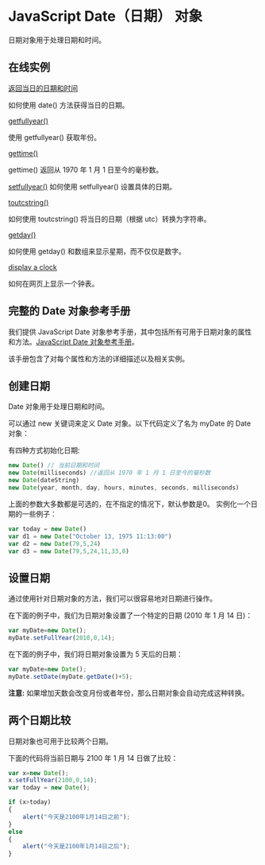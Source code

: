 # JavaScript Date（日期） 对象

日期对象用于处理日期和时间。

## 在线实例

<a target="_blank"  href="/run/run.html#filename=tryjsref_date" />返回当日的日期和时间</a>

如何使用 date() 方法获得当日的日期。

<a target="_blank" href="/run/run.html#filename=tryjsref_getfullyear">getfullyear()</a>

使用 getfullyear() 获取年份。

<a target="_blank" href="/run/run.html#filename=tryjsref_gettime">gettime()</a>

gettime() 返回从 1970 年 1 月 1 日至今的毫秒数。

<a target="_blank" href="/run/run.html#filename=tryjsref_setfullyear2">setfullyear()</a>
如何使用 setfullyear() 设置具体的日期。

<a target="_blank" href="/run/run.html#filename=tryjsref_toutcstring">toutcstring()</a>

如何使用 toutcstring() 将当日的日期（根据 utc）转换为字符串。

<a target="_blank" href="/run/run.html#filename=tryjsref_date_weekday">getday()</a>

如何使用 getday() 和数组来显示星期，而不仅仅是数字。

<a target="_blank" href="/run/run.html#filename=tryjs_timing_clock">display a clock</a>

如何在网页上显示一个钟表。

## 完整的 Date 对象参考手册

我们提供 JavaScript Date 对象参考手册，其中包括所有可用于日期对象的属性和方法。<a href="jsref-obj-date.md">JavaScript Date 对象参考手册</a>。

该手册包含了对每个属性和方法的详细描述以及相关实例。

## 创建日期

Date 对象用于处理日期和时间。

可以通过 new 关键词来定义 Date 对象。以下代码定义了名为 myDate 的 Date 对象：

有四种方式初始化日期:

```javascript
new Date() // 当前日期和时间
new Date(milliseconds) //返回从 1970 年 1 月 1 日至今的毫秒数
new Date(dateString)
new Date(year, month, day, hours, minutes, seconds, milliseconds)
```

上面的参数大多数都是可选的，在不指定的情况下，默认参数是0。
实例化一个日期的一些例子：

```javascript
var today = new Date()
var d1 = new Date("October 13, 1975 11:13:00")
var d2 = new Date(79,5,24)
var d3 = new Date(79,5,24,11,33,0)
```

## 设置日期

通过使用针对日期对象的方法，我们可以很容易地对日期进行操作。

在下面的例子中，我们为日期对象设置了一个特定的日期 (2010 年 1 月 14 日)：

```javascript
var myDate=new Date();
myDate.setFullYear(2010,0,14);
```

在下面的例子中，我们将日期对象设置为 5 天后的日期：

```javascript
var myDate=new Date();
myDate.setDate(myDate.getDate()+5);
```

**注意:** 如果增加天数会改变月份或者年份，那么日期对象会自动完成这种转换。

## 两个日期比较

日期对象也可用于比较两个日期。

下面的代码将当前日期与 2100 年 1 月 14 日做了比较：

```javascript
var x=new Date();
x.setFullYear(2100,0,14);
var today = new Date();

if (x>today)
{
    alert("今天是2100年1月14日之前");
}
else
{
    alert("今天是2100年1月14日之后");
}
```